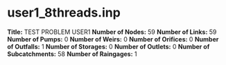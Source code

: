 # user1_8threads.inp
**Title:** TEST PROBLEM USER1
**Number of Nodes:** 59
**Number of Links:** 59
**Number of Pumps:** 0
**Number of Weirs:** 0
**Number of Orifices:** 0
**Number of Outfalls:** 1
**Number of Storages:** 0
**Number of Outlets:** 0
**Number of Subcatchments:** 58
**Number of Raingages:** 1

